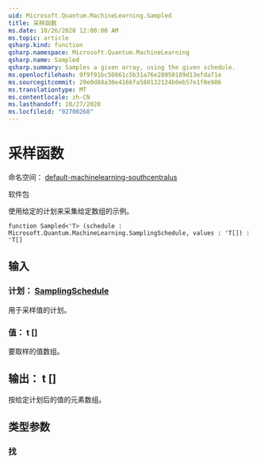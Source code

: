 ```yaml
---
uid: Microsoft.Quantum.MachineLearning.Sampled
title: 采样函数
ms.date: 10/26/2020 12:00:00 AM
ms.topic: article
qsharp.kind: function
qsharp.namespace: Microsoft.Quantum.MachineLearning
qsharp.name: Sampled
qsharp.summary: Samples a given array, using the given schedule.
ms.openlocfilehash: 9f9f91bc50861c5b31a76e28050189d13efda71e
ms.sourcegitcommit: 29e0d88a30e4166fa580132124b0eb57e1f0e986
ms.translationtype: MT
ms.contentlocale: zh-CN
ms.lasthandoff: 10/27/2020
ms.locfileid: "92700268"
---
```

# <a name="sampled-function"></a>采样函数

命名空间： [default-machinelearning-southcentralus](xref:Microsoft.Quantum.MachineLearning)

软件包 [](https://nuget.org/packages/)


使用给定的计划来采集给定数组的示例。

```qsharp
function Sampled<'T> (schedule : Microsoft.Quantum.MachineLearning.SamplingSchedule, values : 'T[]) : 'T[]
```


## <a name="input"></a>输入

### <a name="schedule--samplingschedule"></a>计划： [SamplingSchedule](xref:Microsoft.Quantum.MachineLearning.SamplingSchedule)

用于采样值的计划。


### <a name="values--t"></a>值： t []

要取样的值数组。



## <a name="output--t"></a>输出： t []

按给定计划后的值的元素数组。

## <a name="type-parameters"></a>类型参数

### <a name="t"></a>找

